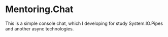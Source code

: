 # Mentoring.Chat
This is a simple console chat, which I developing for study System.IO.Pipes and another async technologies.
